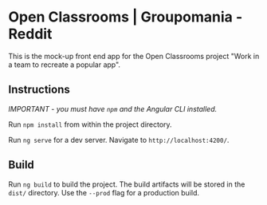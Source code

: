 # Open Classrooms | Groupomania - Reddit

This is the mock-up front end app for the Open Classrooms project "Work in a team to recreate a popular app".

## Instructions

*IMPORTANT - you must have `npm` and the Angular CLI installed.*

Run `npm install` from within the project directory.

Run `ng serve` for a dev server. Navigate to `http://localhost:4200/`.

## Build

Run `ng build` to build the project. The build artifacts will be stored in the `dist/` directory. Use the `--prod` flag for a production build.
